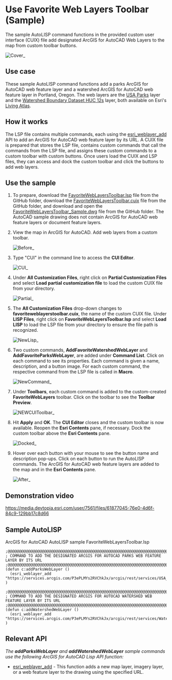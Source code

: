 # Use Favorite Web Layers Toolbar (Sample)
The sample AutoLISP command functions in the provided custom user interface (CUIX) file add designated ArcGIS for AutoCAD Web Layers to the map from custom toolbar buttons. 

![Cover_](https://media.devtopia.esri.com/user/7561/files/0edf83a8-a88f-484f-9dd7-540c038b0387)

## Use case
These sample AutoLISP command functions add a parks ArcGIS for AutoCAD web feature layer and a watershed ArcGIS for AutoCAD web feature layer in Portland, Oregon. The web layers are the [USA Parks](https://www.arcgis.com/home/item.html?id=f092c20803a047cba81fbf1e30eff0b5) layer and the [Watershed Boundary Dataset HUC 12s](https://www.arcgis.com/home/item.html?id=b60aa1d756b245cf9db03a92254af878) layer, both available on Esri's [Living Atlas](https://livingatlas.arcgis.com/en/home/). 

## How it works
The LSP file contains multiple commands, each using the [esri_weblayer_add](https://doc.arcgis.com/en/arcgis-for-autocad/latest/commands-api/esri-weblayer-add.htm) API to add an ArcGIS for AutoCAD web feature layer by its URL. A CUIX file is prepared that stores the LSP file, contains custom commands that call the commands from the LSP file, and assigns these custom commands to a custom toolbar with custom buttons. Once users load the CUIX and LSP files, they can access and dock the custom toolbar and click the buttons to add web layers.

## Use the sample
1. To prepare, download the [FavoriteWebLayersToolbar.lsp](https://devtopia.esri.com/amb13827/AFA-Samples/blob/main/SampleCodeAndDemos/FavoriteWebLayersToolbar/FavoriteWebLayersToolbar.lsp) file from the GitHub folder, download the [FavoriteWebLayersToolbar.cuix](https://devtopia.esri.com/amb13827/AFA-Samples/blob/main/SampleCodeAndDemos/FavoriteWebLayersToolbar/FavoriteWebLayersToolbar.cuix) file from the GitHub folder, and download and open the [FavoriteWebLayersToolbar_Sample.dwg](https://devtopia.esri.com/amb13827/AFA-Samples/blob/main/SampleCodeAndDemos/FavoriteWebLayersToolbar/FavoriteWebLayersToolbar_Sample.dwg) file from the GitHub folder. The AutoCAD sample drawing does not contain ArcGIS for AutoCAD web feature layers or document feature layers. 
2. View the map in ArcGIS for AutoCAD. Add web layers from a custom toolbar.

    ![Before_](https://media.devtopia.esri.com/user/7561/files/2cad3439-33bd-48b2-995c-49f05a97d901)
    
3. Type "CUI" in the command line to access the **CUI Editor**.

    ![CUI_](https://media.devtopia.esri.com/user/7561/files/ab25dc69-fb1f-4d01-ab84-bd9e8d027c36)
    
4. Under **All Customization Files**, right click on **Partial Customization Files** and select **Load partial customization file** to load the custom CUIX file from your directory.

    ![Partial_](https://media.devtopia.esri.com/user/7561/files/ec4e4c37-d335-408a-9abf-5ecb261d32f8)

5. The **All Customization Files** drop-down changes to **favoriteweblayerstoolbar.cuix**, the name of the custom CUIX file. Under **LISP Files**, right click on **FavoriteWebLayersToolbar.lsp** and select **Load LISP** to load the LSP file from your directory to ensure the file path is recognized.

    ![NewLisp_](https://media.devtopia.esri.com/user/7561/files/2ba1cce1-e78c-4227-9963-53e0462f7b76)

6.  Two custom commands, **AddFavoriteWatershedWebLayer** and **AddFavoriteParksWebLayer**, are added under **Command List**. Click on each command to see its properties. Each command is given a name, description, and a button image. For each custom command, the respective command from the LSP file is called in **Macro**.

    ![NewCommand_](https://media.devtopia.esri.com/user/7561/files/4e3e8de4-1b4f-4bea-aada-0295d284186f)

7. Under **Toolbars**, each custom command is added to the custom-created **FavoriteWebLayers** toolbar. Click on the toolbar to see the **Toolbar Preview**.

    ![NEWCUIToolbar_](https://media.devtopia.esri.com/user/7561/files/84e7c59c-84c6-46e1-8d0a-b490101d0659)

8. Hit **Apply** and **OK**. The **CUI Editor** closes and the custom toolbar is now available. Reopen the **Esri Contents** pane, if necessary. Dock the custom toolbar above the **Esri Contents** pane.

     ![Docked_](https://media.devtopia.esri.com/user/7561/files/bbea823c-5554-45bd-9145-c398a27d5514)

9. Hover over each button with your mouse to see the button name and description pop-ups. Click on each button to run the AutoLISP commands. The ArcGIS for AutoCAD web feature layers are added to the map and in the **Esri Contents** pane. 

    ![After_](https://media.devtopia.esri.com/user/7561/files/110fa1b3-ae12-421d-85c3-3dbb998e2f34)

## Demonstration video

https://media.devtopia.esri.com/user/7561/files/61877045-76e0-4d6f-84c9-129bb17c8d66


## Sample AutoLISP
ArcGIS for AutoCAD AutoLISP sample FavoriteWebLayersToolbar.lsp
```LISP
;@@@@@@@@@@@@@@@@@@@@@@@@@@@@@@@@@@@@@@@@@@@@@@@@@@@@@@@@@@@@@@@@@@@@@@@@@@@@@@@@@@@@@@@@@@@@@@@@@@@@
; COMMAND TO ADD THE DESIGNATED ARCGIS FOR AUTOCAD PARKS WEB FEATURE LAYER BY ITS URL
;@@@@@@@@@@@@@@@@@@@@@@@@@@@@@@@@@@@@@@@@@@@@@@@@@@@@@@@@@@@@@@@@@@@@@@@@@@@@@@@@@@@@@@@@@@@@@@@@@@@@
(defun c:addParksWebLayer ()
  (esri_weblayer_add "https://services.arcgis.com/P3ePLMYs2RVChkJx/arcgis/rest/services/USA_Parks/FeatureServer")
)

;@@@@@@@@@@@@@@@@@@@@@@@@@@@@@@@@@@@@@@@@@@@@@@@@@@@@@@@@@@@@@@@@@@@@@@@@@@@@@@@@@@@@@@@@@@@@@@@@@@@@
; COMMAND TO ADD THE DESIGNATED ARCGIS FOR AUTOCAD WATERSHED WEB FEATURE LAYER BY ITS URL
;@@@@@@@@@@@@@@@@@@@@@@@@@@@@@@@@@@@@@@@@@@@@@@@@@@@@@@@@@@@@@@@@@@@@@@@@@@@@@@@@@@@@@@@@@@@@@@@@@@@@
(defun c:addWatershedWebLayer ()
  (esri_weblayer_add "https://services.arcgis.com/P3ePLMYs2RVChkJx/arcgis/rest/services/Watershed_Boundary_Dataset_HUC_12s/FeatureServer")
)
```

## Relevant API
_The **addParksWebLayer** and **addWatershedWebLayer** sample commands use the following ArcGIS for AutoCAD Lisp API function:_
- [esri_weblayer_add](https://doc.arcgis.com/en/arcgis-for-autocad/latest/commands-api/esri-weblayer-add.htm) - This function adds a new map layer, imagery layer, or a web feature layer to the drawing using the specified URL. 
